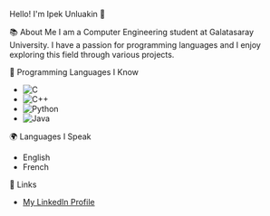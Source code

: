 Hello! I'm Ipek Unluakin 👋

📚 About Me
I am a Computer Engineering student at Galatasaray University. I have a passion for programming languages and I enjoy exploring this field through various projects.

🚀 Programming Languages I Know
- ![C](https://img.shields.io/badge/C-00599C?style=for-the-badge&logo=c&logoColor=white)
- ![C++](https://img.shields.io/badge/C++-00599C?style=for-the-badge&logo=cplusplus&logoColor=white)
- ![Python](https://img.shields.io/badge/Python-3776AB?style=for-the-badge&logo=python&logoColor=white)
- ![Java](https://img.shields.io/badge/Java-007396?style=for-the-badge&logo=java&logoColor=white)

🌍 Languages I Speak
- English
- French

🔗 Links
- [My LinkedIn Profile](https://www.linkedin.com/in/ipekunluakin/)

